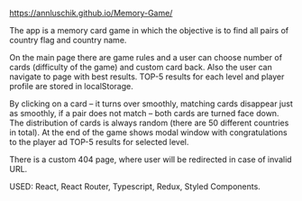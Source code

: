 https://annluschik.github.io/Memory-Game/

The app is a memory card game in which the objective is to find all pairs of country flag and country name.

On the main page there are game rules and a user can choose number of cards (difficulty of the game) and custom card back. Also the user can navigate to page with best results. TOP-5 results for each level and player profile are stored in localStorage.

By clicking on a card – it turns over smoothly, matching cards disappear just as smoothly, if a pair does not match – both cards are turned face down.
The distribution of cards is always random (there are 50 different countries in total). At the end of the game shows modal window with congratulations to the player ad TOP-5 results for selected level.

There is a custom 404 page, where user will be redirected in case of invalid URL.

USED: React, React Router, Typescript, Redux, Styled Components. 
